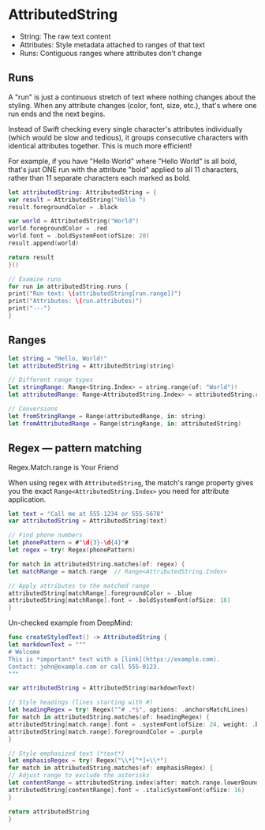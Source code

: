# AttributedString

- String: The raw text content
- Attributes: Style metadata attached to ranges of that text
- Runs: Contiguous ranges where attributes don't change

## Runs
A "run" is just a continuous stretch of text where nothing changes about the styling. When any attribute changes (color, font, size, etc.), that's where one run ends and the next begins.

Instead of Swift checking every single character's attributes individually (which would be slow and tedious), it groups consecutive characters with identical attributes together. This is much more efficient!

For example, if you have "Hello World" where "Hello World" is all bold, that's just ONE run with the attribute "bold" applied to all 11 characters, rather than 11 separate characters each marked as bold.

```swift
let attributedString: AttributedString = {
var result = AttributedString("Hello ")
result.foregroundColor = .black

var world = AttributedString("World")
world.foregroundColor = .red
world.font = .boldSystemFont(ofSize: 20)
result.append(world)

return result
}()

// Examine runs
for run in attributedString.runs {
print("Run text: \(attributedString[run.range])")
print("Attributes: \(run.attributes)")
print("---")
}
```



## Ranges

```swift
let string = "Hello, World!"
let attributedString = AttributedString(string)

// Different range types
let stringRange: Range<String.Index> = string.range(of: "World")!
let attributedRange: Range<AttributedString.Index> = attributedString.range(of: "World")!

// Conversions
let fromStringRange = Range(attributedRange, in: string)
let fromAttributedRange = Range(stringRange, in: attributedString)
```

## Regex — pattern matching

Regex.Match.range is Your Friend

When using regex with `AttributedString`, the match's range property gives you the exact `Range<AttributedString.Index>` you need for attribute application.

```swift
let text = "Call me at 555-1234 or 555-5678"
var attributedString = AttributedString(text)

// Find phone numbers
let phonePattern = #"\d{3}-\d{4}"# 
let regex = try! Regex(phonePattern)

for match in attributedString.matches(of: regex) {
let matchRange = match.range  // Range<AttributedString.Index>

// Apply attributes to the matched range
attributedString[matchRange].foregroundColor = .blue
attributedString[matchRange].font = .boldSystemFont(ofSize: 16)
}
```


Un-checked example from DeepMind:
```swift
func createStyledText() -> AttributedString {
let markdownText = """
# Welcome
This is *important* text with a [link](https://example.com).
Contact: john@example.com or call 555-0123.
"""

var attributedString = AttributedString(markdownText)

// Style headings (lines starting with #)
let headingRegex = try! Regex("^# .*$", options: .anchorsMatchLines)
for match in attributedString.matches(of: headingRegex) {
attributedString[match.range].font = .systemFont(ofSize: 24, weight: .bold)
attributedString[match.range].foregroundColor = .purple
}

// Style emphasized text (*text*)
let emphasisRegex = try! Regex("\\*[^*]+\\*")
for match in attributedString.matches(of: emphasisRegex) {
// Adjust range to exclude the asterisks
let contentRange = attributedString.index(after: match.range.lowerBound)..<attributedString.index(before: match.range.upperBound)
attributedString[contentRange].font = .italicSystemFont(ofSize: 16)
}

return attributedString
}
```


